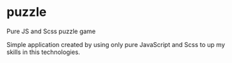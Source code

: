 # puzzle
Pure JS and Scss puzzle game 

Simple application created by using only pure JavaScript and Scss to up my skills in this technologies.
